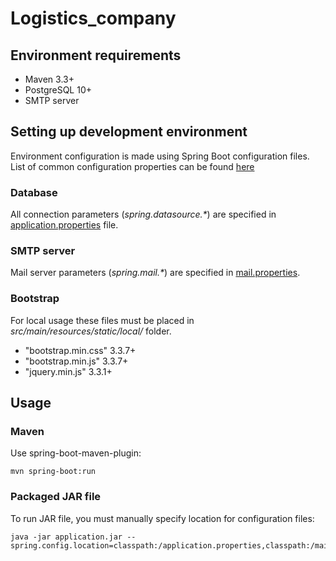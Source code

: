 # Logistics_company

## Environment requirements
* Maven 3.3+
* PostgreSQL 10+
* SMTP server

## Setting up development environment
Environment configuration is made using Spring Boot configuration files. List of common configuration properties can be found [here](https://docs.spring.io/spring-boot/docs/current/reference/html/common-application-properties.html)

### Database
All connection parameters (*spring.datasource.\**) are specified in [application.properties](src/main/resources/application.properties) file.

### SMTP server
Mail server parameters (*spring.mail.\**) are specified in [mail.properties](src/main/resources/mail.properties).

### Bootstrap
For local usage these files must be placed in *src/main/resources/static/local/* folder.
* "bootstrap.min.css" 3.3.7+
* "bootstrap.min.js" 3.3.7+
* "jquery.min.js" 3.3.1+

## Usage

### Maven
Use spring-boot-maven-plugin:
```
mvn spring-boot:run
```

### Packaged JAR file
To run JAR file, you must manually specify location for configuration files:
```
java -jar application.jar --spring.config.location=classpath:/application.properties,classpath:/mail.properties
```

